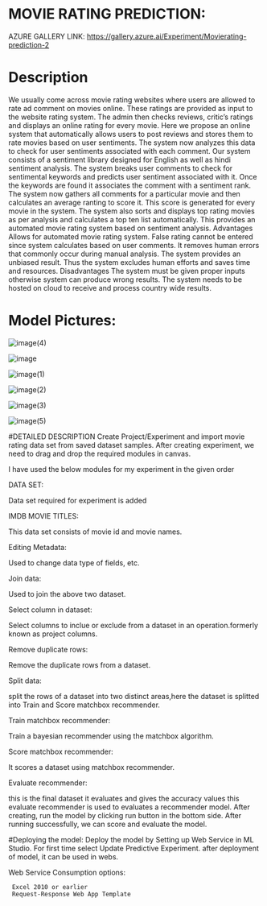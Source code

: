 # MOVIE RATING PREDICTION: 

AZURE GALLERY LINK:
https://gallery.azure.ai/Experiment/Movierating-prediction-2

# Description

  We usually come across movie rating websites where users are allowed to rate ad comment on movies online. These ratings are provided as input to the website rating system. The admin then checks reviews, critic’s ratings and displays an online rating for every movie.
  Here we propose an online system that automatically allows users to post reviews and stores them to rate movies based on user sentiments. The system now analyzes this data to check for user sentiments associated with each comment. Our system consists of a sentiment library designed for English as well as hindi sentiment analysis. The system breaks user comments to check for sentimental keywords and predicts user sentiment associated with it. Once the keywords are found it associates the comment with a sentiment rank. 
  The system now gathers all comments for a particular movie and then calculates an average ranting to score it. This score is generated for every movie in the system. The system also sorts and displays top rating movies as per analysis and calculates a top ten list automatically. This provides an automated movie rating system based on sentiment analysis. Advantages Allows for automated movie rating system. False rating cannot be entered since system calculates based on user comments. It removes human errors that commonly occur during manual analysis. The system provides an unbiased result.
  Thus the system excludes human efforts and saves time and resources. Disadvantages The system must be given proper inputs otherwise system can produce wrong results. The system needs to be hosted on cloud to receive and process country wide results.

# Model Pictures:


![image(4)](https://user-images.githubusercontent.com/89579555/152369233-d000732c-6839-4884-a7ff-ff2efbecab5a.png)


![image](https://user-images.githubusercontent.com/89579555/152369120-e584d3ef-1a61-4394-9c59-d7199e591014.png)


![image(1)](https://user-images.githubusercontent.com/89579555/152369127-fb624f39-928f-4d3c-bb93-331cd3553cb6.png)


![image(2)](https://user-images.githubusercontent.com/89579555/152369182-01b170fa-8549-40cb-9819-8b9f3359fd40.png)


![image(3)](https://user-images.githubusercontent.com/89579555/152369216-72add909-f84e-482f-b357-d2bbdab16571.png)


![image(5)](https://user-images.githubusercontent.com/89579555/152369256-4c0bf39f-349a-4e16-a84d-f766c6b1cbf0.png)

#DETAILED DESCRIPTION
Create Project/Experiment and import movie rating data set from saved dataset samples. After creating experiment, we need to drag and drop the required modules in canvas.

I have used the below modules for my experiment in the given order

 DATA SET:
 
   Data set required for experiment is added
   
 IMDB MOVIE TITLES:
 
   This data set consists of movie id and movie names.
   
 Editing Metadata:
 
   Used to change data type of fields, etc.
   
 Join data:
 
   Used to join the above two dataset.
   
 Select column in dataset:
 
   Select columns to inclue or exclude from a dataset in an operation.formerly known as project columns.
   
 Remove duplicate rows:
 
   Remove the duplicate rows from a dataset.
   
 Split data:
 
   split the rows of a dataset into two distinct areas,here the dataset is splitted into Train and Score matchbox recommender.
   
 Train matchbox recommender:
 
   Train a bayesian recommender using the matchbox algorithm.
   
 Score matchbox recommender:
 
   It scores a dataset using matchbox recommender.
   
 Evaluate recommender:
 
   this is the final dataset it evaluates and gives the accuracy values 
   this evaluate recommender is used to evaluates a recommender model.
After creating, run the model by clicking run button in the bottom side. After running successfully, we can score and evaluate the model.

#Deploying the model:
Deploy the model by Setting up Web Service in ML Studio. For first time select Update Predictive Experiment. after deployment of model, it can be used in webs.

Web Service Consumption options:

     Excel 2010 or earlier
     Request-Response Web App Template
